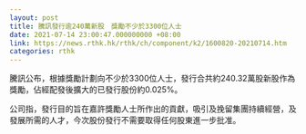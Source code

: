 ```yaml
---
layout: post
title: 騰訊發行逾240萬新股　獎勵不少於3300位人士
date: 2021-07-14 23:00:47.000000000 +08:00
link: https://news.rthk.hk/rthk/ch/component/k2/1600820-20210714.htm
categories: rthk
---
```


騰訊公布，根據獎勵計劃向不少於3300位人士，發行合共約240.32萬股新股作為獎勵，佔經配發後擴大的已發行股份約0.025%。

公司指，發行目的旨在嘉許獎勵人士所作出的貢獻，吸引及挽留集團持續經營，及發展所需的人才，今次股份發行不需要取得任何股東進一步批准。
